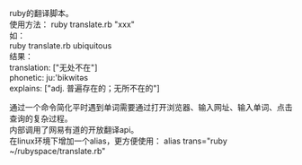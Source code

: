 ruby的翻译脚本。<br>
使用方法： ruby translate.rb "xxx" <br>
如：<br>
ruby translate.rb ubiquitous <br>
结果：<br>
translation:   ["无处不在"] <br>
phonetic:      ju:'bikwitəs <br>
explains:      ["adj. 普遍存在的；无所不在的"]<br>

通过一个命令简化平时遇到单词需要通过打开浏览器、输入网址、输入单词、点击查询的复杂过程。<br>
内部调用了网易有道的开放翻译api。<br>
在linux环境下增加一个alias，更方便使用： alias trans="ruby ~/rubyspace/translate.rb"
